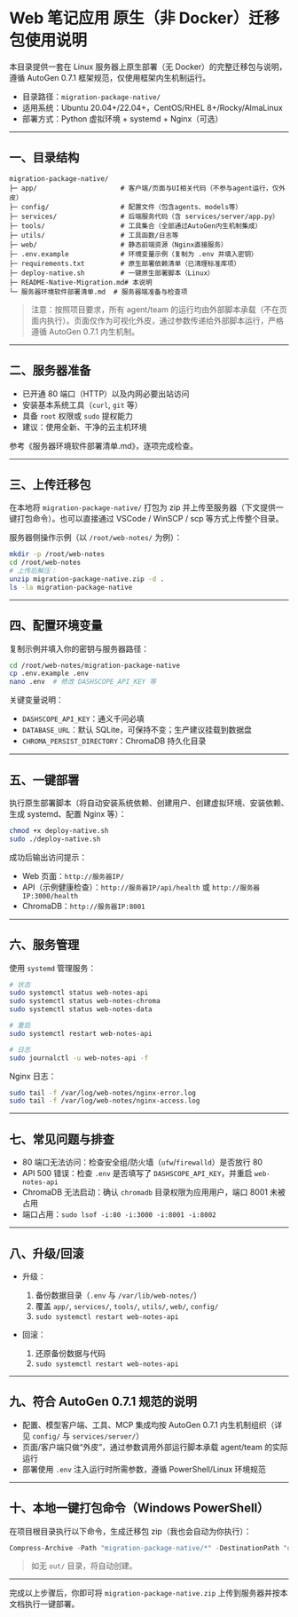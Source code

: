 # Web 笔记应用 原生（非 Docker）迁移包使用说明

本目录提供一套在 Linux 服务器上原生部署（无 Docker）的完整迁移包与说明，遵循 AutoGen 0.7.1 框架规范，仅使用框架内生机制运行。

- 目录路径：`migration-package-native/`
- 适用系统：Ubuntu 20.04+/22.04+，CentOS/RHEL 8+/Rocky/AlmaLinux
- 部署方式：Python 虚拟环境 + systemd + Nginx（可选）

---

## 一、目录结构

```
migration-package-native/
├─ app/                     # 客户端/页面与UI相关代码（不参与agent运行，仅外皮）
├─ config/                  # 配置文件（包含agents、models等）
├─ services/                # 后端服务代码（含 services/server/app.py）
├─ tools/                   # 工具集合（全部通过AutoGen内生机制集成）
├─ utils/                   # 工具函数/日志等
├─ web/                     # 静态前端资源（Nginx直接服务）
├─ .env.example             # 环境变量示例（复制为 .env 并填入密钥）
├─ requirements.txt         # 原生部署依赖清单（已清理标准库项）
├─ deploy-native.sh         # 一键原生部署脚本（Linux）
├─ README-Native-Migration.md# 本说明
└─ 服务器环境软件部署清单.md  # 服务器端准备与检查项
```

> 注意：按照项目要求，所有 agent/team 的运行均由外部脚本承载（不在页面内执行）。页面仅作为可视化外皮，通过参数传递给外部脚本运行，严格遵循 AutoGen 0.7.1 内生机制。

---

## 二、服务器准备

- 已开通 80 端口（HTTP）以及内网必要出站访问
- 安装基本系统工具（`curl`, `git` 等）
- 具备 `root` 权限或 `sudo` 提权能力
- 建议：使用全新、干净的云主机环境

参考《服务器环境软件部署清单.md》，逐项完成检查。

---

## 三、上传迁移包

在本地将 `migration-package-native/` 打包为 zip 并上传至服务器（下文提供一键打包命令）。也可以直接通过 VSCode / WinSCP / scp 等方式上传整个目录。

服务器侧操作示例（以 `/root/web-notes/` 为例）：

```bash
mkdir -p /root/web-notes
cd /root/web-notes
# 上传后解压：
unzip migration-package-native.zip -d .
ls -la migration-package-native
```

---

## 四、配置环境变量

复制示例并填入你的密钥与服务器路径：

```bash
cd /root/web-notes/migration-package-native
cp .env.example .env
nano .env  # 修改 DASHSCOPE_API_KEY 等
```

关键变量说明：
- `DASHSCOPE_API_KEY`：通义千问必填
- `DATABASE_URL`：默认 SQLite，可保持不变；生产建议挂载到数据盘
- `CHROMA_PERSIST_DIRECTORY`：ChromaDB 持久化目录

---

## 五、一键部署

执行原生部署脚本（将自动安装系统依赖、创建用户、创建虚拟环境、安装依赖、生成 systemd、配置 Nginx 等）：

```bash
chmod +x deploy-native.sh
sudo ./deploy-native.sh
```

成功后输出访问提示：
- Web 页面：`http://服务器IP/`
- API（示例健康检查）：`http://服务器IP/api/health` 或 `http://服务器IP:3000/health`
- ChromaDB：`http://服务器IP:8001`

---

## 六、服务管理

使用 `systemd` 管理服务：

```bash
# 状态
sudo systemctl status web-notes-api
sudo systemctl status web-notes-chroma
sudo systemctl status web-notes-data

# 重启
sudo systemctl restart web-notes-api

# 日志
sudo journalctl -u web-notes-api -f
```

Nginx 日志：

```bash
sudo tail -f /var/log/web-notes/nginx-error.log
sudo tail -f /var/log/web-notes/nginx-access.log
```

---

## 七、常见问题与排查

- 80 端口无法访问：检查安全组/防火墙（`ufw`/`firewalld`）是否放行 80
- API 500 错误：检查 `.env` 是否填写了 `DASHSCOPE_API_KEY`，并重启 `web-notes-api`
- ChromaDB 无法启动：确认 `chromadb` 目录权限为应用用户，端口 8001 未被占用
- 端口占用：`sudo lsof -i:80 -i:3000 -i:8001 -i:8002`

---

## 八、升级/回滚

- 升级：
  1. 备份数据目录（`.env` 与 `/var/lib/web-notes/`）
  2. 覆盖 `app/`, `services/`, `tools/`, `utils/`, `web/`, `config/`
  3. `sudo systemctl restart web-notes-api`

- 回滚：
  1. 还原备份数据与代码
  2. `sudo systemctl restart web-notes-api`

---

## 九、符合 AutoGen 0.7.1 规范的说明

- 配置、模型客户端、工具、MCP 集成均按 AutoGen 0.7.1 内生机制组织（详见 `config/` 与 `services/server/`）
- 页面/客户端只做“外皮”，通过参数调用外部运行脚本承载 agent/team 的实际运行
- 部署使用 `.env` 注入运行时所需参数，遵循 PowerShell/Linux 环境规范

---

## 十、本地一键打包命令（Windows PowerShell）

在项目根目录执行以下命令，生成迁移包 zip（我也会自动为你执行）：

```powershell
Compress-Archive -Path "migration-package-native/*" -DestinationPath "out/migration-package-native.zip" -Force
```

> 如无 `out/` 目录，将自动创建。

---

完成以上步骤后，你即可将 `migration-package-native.zip` 上传到服务器并按本文档执行一键部署。
